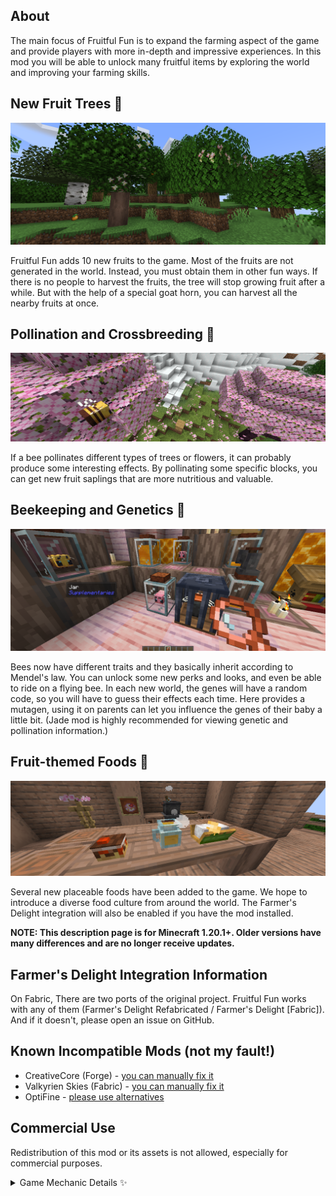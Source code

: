## About

The main focus of Fruitful Fun is to expand the farming aspect of the game and provide players with
more in-depth and impressive experiences. In this mod you will be able to unlock many fruitful items
by exploring the world and improving your farming skills.

## New Fruit Trees 🌳

![Fruit falls off the tree](art/Fruit%20falls%20off%20the%20tree.webp)

Fruitful Fun adds 10 new fruits to the game. Most of the fruits are not generated in the world. Instead,
you must obtain them in other fun ways. If there is no people to harvest the fruits, the tree will stop
growing fruit after a while. But with the help of a special goat horn, you can harvest all the nearby
fruits at once.

## Pollination and Crossbreeding 🐝

![Bee is helping to crossbreed the tree](art/Bee%20is%20helping%20to%20crossbreed%20the%20tree.webp)

If a bee pollinates different types of trees or flowers, it can probably produce some interesting effects.
By pollinating some specific blocks, you can get new fruit saplings that are more nutritious and valuable.

## Beekeeping and Genetics 🧬

![Bee Inspector](art/Bee%20Inspector.webp)

Bees now have different traits and they basically inherit according to Mendel's law. You can unlock some
new perks and looks, and even be able to ride on a flying bee. In each new world, the genes will have a random
code, so you will have to guess their effects each time. Here provides a mutagen, using it on parents can
let you influence the genes of their baby a little bit. (Jade mod is highly recommended for viewing genetic
and pollination information.)

## Fruit-themed Foods 🍰

![Foods](art/Foods.webp)

Several new placeable foods have been added to the game. We hope to introduce a diverse food culture from
around the world. The Farmer's Delight integration will also be enabled if you have the mod installed.

**NOTE: This description page is for Minecraft 1.20.1+. Older versions have many differences and are no
longer receive updates.**

## Farmer's Delight Integration Information

On Fabric, There are two ports of the original project. Fruitful Fun works with any of them (Farmer's Delight Refabricated / Farmer's
Delight [Fabric]). And if it doesn't, please open an issue on GitHub.

## Known Incompatible Mods (not my fault!)

- CreativeCore (Forge) - [you can manually fix it](https://github.com/Sinytra/ForgifiedFabricAPI/issues/37#issuecomment-1751684746)
- Valkyrien Skies (Fabric) - [you can manually fix it](https://github.com/ValkyrienSkies/Valkyrien-Skies-2/issues/616)
- OptiFine - [please use alternatives](https://optifine.alternatives.lambdaurora.dev/)

## Commercial Use

Redistribution of this mod or its assets is not allowed, especially for commercial purposes.

<details>
<summary>Game Mechanic Details ✨</summary>

## Mutagen

Mutagen can dramatically increase the mutation rate of a specific gene. To use it, right-click on the
parent bee before mating. The mutagen is produced at the brewing stand, and if you get an unwanted mutagen,
you can simply craft it into an empty bottle.

## Bee Inspector

Bees have 4 genes:

- **RC**: Determines the rain capability.
- **FC**: Determines the appearance and wither tolerance.
- **FT1** and **FT2**: Determines features like speed, health, and the ability to be ridden or do advanced pollination.

Use the Bee Inspector to view a bee's genes, traits, and pollens. If you have a writable book on your off-hand,
you can record the information and trait description in the book.

## Riding Bees

To ride a bee, you need to put a saddle on it first. The bee must have the "rideable" trait, and is bred by
you. You can't put saddle on a baby bee.

While riding, you can't fly higher than 15 blocks. If your bee doesn't have the "rain-capable" trait, it will
refuse to fly in the rain.

Use shears to remove the saddle.

## Redlove Fruit

Redlove Fruit is a special fruit that can be obtained from the crossbreeding. Eating it will regenerate a small
amount of your health. More importantly, it can be used to reduce the cooldown of animal breeding.

## Dragon Ritual

![The dragon ritual](art/ritual.webp)

The Dragon Ritual is a convenient local way to produce Dragon Breath. The structure requires candles and one or more
dragon heads. The kind of supporting blocks doesn't matter. Once the structure is set up, you will only need to use a
Chorus Fruit Pie to activate it. The more Dragon Heads you use, the more Dragon Breath you will get.

</details>
